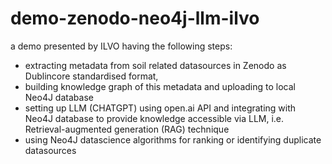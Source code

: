 # demo-zenodo-neo4j-llm-ilvo
a demo presented by ILVO having the following steps:
- extracting metadata from soil related datasources in Zenodo as Dublincore standardised format,
- building knowledge graph of this metadata and uploading to local Neo4J database
- setting up LLM (CHATGPT) using open.ai API and integrating with Neo4J database to provide knowledge accessible via LLM, i.e. Retrieval-augmented generation (RAG) technique
- using Neo4J datascience algorithms for ranking or identifying duplicate datasources
